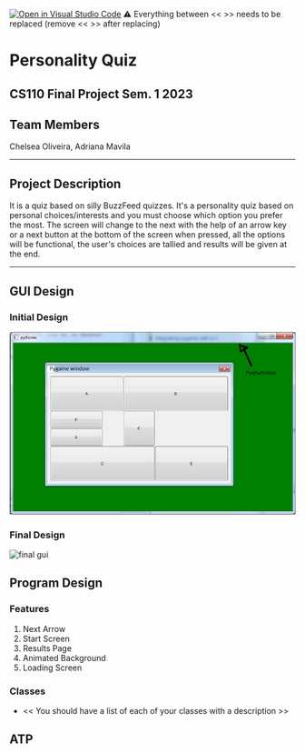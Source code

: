 [![Open in Visual Studio Code](https://classroom.github.com/assets/open-in-vscode-718a45dd9cf7e7f842a935f5ebbe5719a5e09af4491e668f4dbf3b35d5cca122.svg)](https://classroom.github.com/online_ide?assignment_repo_id=12803268&assignment_repo_type=AssignmentRepo)
:warning: Everything between << >> needs to be replaced (remove << >> after replacing)

# Personality Quiz
## CS110 Final Project Sem. 1 2023

## Team Members

Chelsea Oliveira, Adriana Mavila

*** 


## Project Description

It is a quiz based on silly BuzzFeed quizzes. It's a personality quiz based on personal choices/interests and you must choose which option you prefer the most. The screen will change to the next with the help of an arrow key or a next button at the bottom of the screen when pressed, all the options will be functional, the user's choices are tallied and results will be given at the end.

***

## GUI Design

### Initial Design

![initial gui](assets/gui.jpg)

### Final Design

![final gui](assets/finalgui.jpg)

## Program Design

### Features

1. Next Arrow
2. Start Screen
3. Results Page
4. Animated Background
5. Loading Screen

### Classes

- << You should have a list of each of your classes with a description >>

## ATP


